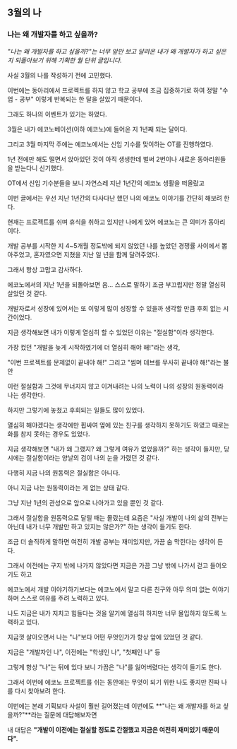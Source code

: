 ## 3월의 나



### 나는 왜 개발자를 하고 싶을까?

*"나는 왜 개발자를 하고 싶을까?"는 너무 앞만 보고 달려온 내가 왜 개발자가 하고 싶은지 되돌아보기 위해 기획한 월 단위 글입니다.*



사실 3월의 나를 작성하기 전에 고민했다.

이번에는 동아리에서 프로젝트를 하지 않고 학교 공부에 조금 집중하기로 하여 정말 "수업 - 공부" 이렇게 반복되는 한 달을 살았기 때문이다.

그래도 하나의 이벤트가 있기는 하였다.

3월은 내가 에코노베이션(이하 에코노)에 들어온 지 1년째 되는 달이다.

그리고 3월 마지막 주에는 에코노에서는 신입 기수를 맞이하는 OT를 진행하였다.

1년 전에만 해도 떨면서 앉아있던 것이 아직 생생한데 벌써 2번이나 새로운 동아리원들을 받는다니 신기했다.



OT에서 신입 기수분들을 보니 자연스레 지난 1년간의 에코노 생활을 떠올랐고

이번 글에서는 우선 지난 1년간의 다사다난 했던 나의 에코노 이야기를 간단히 해보려 한다.

현재는 프로젝트를 쉬며 휴식을 취하고 있지만 나에게 있어 에코노는 큰 의미가 동아리이다.

개발 공부를 시작한 지 4~5개월 정도밖에 되지 않았던 나를 높았던 경쟁률 사이에서 뽑아주었고, 혼자였으면 지쳤을 지난 일 년을 함께 달려주었다.

그래서 항상 고맙고 감사하다.



에코노에서의 지난 1년을 되돌아보면 음... 스스로 말하기 조금 부끄럽지만 정말 열심히 살았던 것 같다.

개발자로서 성장에 있어서는 또 이렇게 많이 성장할 수 있을까 생각할 만큼 후회 없는 시간이었다.

지금 생각해보면 내가 이렇게 열심히 할 수 있었던 이유는 "절실함"이라 생각한다.

가장 컸던 "개발을 늦게 시작하였기에 더 열심히 해야 해!"라는 생각,

"이번 프로젝트를 문제없이 끝내야 해!" 그리고 "썸머 데브를 무사히 끝내야 해!"라는 불안

이런 절실함과 그것에 무너지지 않고 이겨내려는 나의 노력이 나의 성장의 원동력이라 나는 생각한다.

하지만 그렇기에 놓쳤고 후회되는 일들도 많이 있었다.

열심히 해야겠다는 생각에만 휩싸여 옆에 있는 친구를 생각하지 못하기도 하였고 때로는 화를 참지 못하는 경우도 있었다.

지금 생각해보면 "내가 왜 그랬지? 왜 그렇게 여유가 없었을까?" 하는 생각이 들지만, 당시에는 절실함이라는 양날의 검이 나의 눈을 가렸던 것 같다.



다행히 지금 나의 원동력은 절실함은 아니다.

아니 지금 나는 원동력이라는 게 없는 상태 같다.

그냥 지난 1년의 관성으로 앞으로 나아가고 있을 뿐인 것 같다.

그래서 절실함을 원동력으로 달릴 때는 몰랐는데 요즘은 "사실 개발이 나의 삶의 전부는 아닌데 내가 너무 개발만 하고 있지는 않은가?" 하는 생각이 들기도 한다.

조금 더 솔직하게 말하면 여전히 개발 공부는 재미있지만, 가끔 숨 막힌다는 생각이 든다.

그래서 이전에는 구지 밖에 나가지 않았다면 지금은 가끔 그냥 밖에 나가서 걷고 들어오기도 하고

에코노에서 개발 이야기하기보다는 에코노에서 말고 다른 친구와 아무 의미 없는 이야기하며 스스로 여유를 주려 노력하고 있다.

나도 지금은 내가 지치고 힘들다는 것을 알기에 열심히 하지만 너무 몰입하지 않도록 노력하고 있다.



지금껏 살아오면서 나는 "나"보다 어떤 무엇인가가 항상 앞에 있었던 것 같다.

지금은 "개발자인 나", 이전에는 "학생인 나", "첫째인 나" 등

그렇게 항상 "나"는 뒤에 있다 보니 가끔은 "나"를 잃어버렸다는 생각이 들기도 한다.

그래서 이번에 에코노 프로젝트를 쉬는 동안에는 무엇이 되기 위한 나도 좋지만 진짜 나를 다시 찾아보려 한다.



이번에는 본래 기획보다 사설이 훨씬 길어졌는데 이번에도 **"나는 왜 개발자를 하고 싶을까?"**라는 질문에 대답해보자면

내 대답은 **"개발이 이전에는 절실할 정도로 간절했고 지금은 여전히 재미있기 때문이다".**
